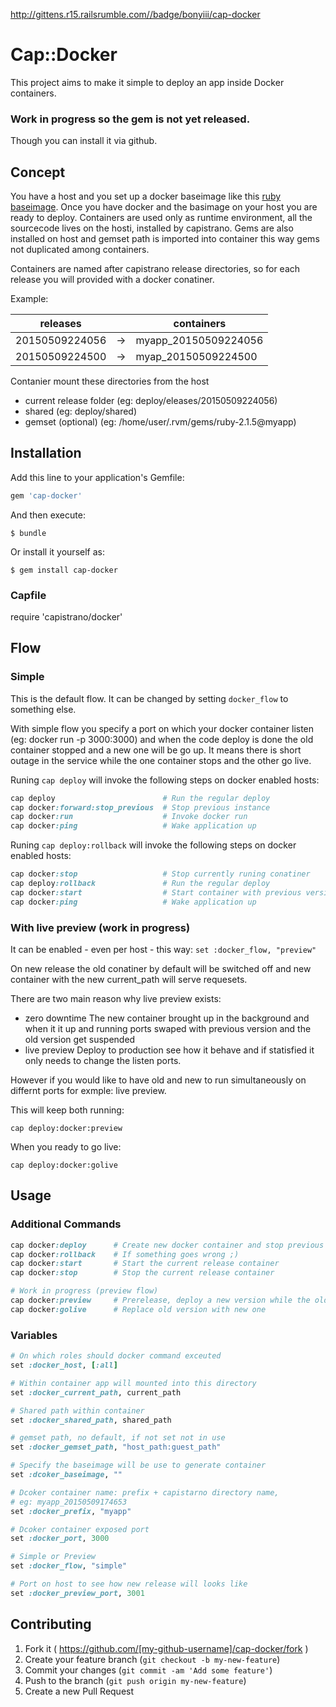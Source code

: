 http://gittens.r15.railsrumble.com//badge/bonyiii/cap-docker

# Cap::Docker

This project aims to make it simple to deploy an app inside Docker containers.

### Work in progress so the gem is not yet released.

Though you can install it via github.

## Concept

You have a host and you set up a docker baseimage like this [ruby baseimage](https://github.com/bonyiii/dockers/tree/master/ruby). Once you have docker and  the basimage on your host you are ready to deploy.
Containers are used only as runtime environment, all the sourcecode lives on the hosti, installed by capistrano.
Gems are also installed on host and gemset path is imported into container this way gems not duplicated among containers.

Containers are named after capistrano release directories, so for each release you will provided with a docker conatiner.

Example:

releases         |    | containers
-----------------|----|----------------------
20150509224056   | -> | myapp_20150509224056
20150509224500   | -> | myap_20150509224500

Contanier mount these directories from the host
* current release folder (eg: deploy/eleases/20150509224056)
* shared                 (eg: deploy/shared)
* gemset (optional)      (eg: /home/user/.rvm/gems/ruby-2.1.5@myapp)

## Installation

Add this line to your application's Gemfile:

```ruby
gem 'cap-docker'
```

And then execute:

    $ bundle

Or install it yourself as:

    $ gem install cap-docker

### Capfile

require 'capistrano/docker'

## Flow

### Simple

This is the default flow. It can be changed by setting ```docker_flow``` to something else.

With simple flow you specify a port on which your docker container listen (eg: docker run -p 3000:3000) and
when the code deploy is done the old container stopped and a new one will be go up. It means there is short
outage in the service while the one container stops and the other go live.

Runing ```cap deploy``` will invoke the following steps on docker enabled hosts:

```ruby
cap deploy                        # Run the regular deploy
cap docker:forward:stop_previous  # Stop previous instance
cap docker:run                    # Invoke docker run
cap docker:ping                   # Wake application up
```

Runing ```cap deploy:rollback``` will invoke the following steps on docker enabled hosts:

```ruby
cap docker:stop                   # Stop currently runing conatiner
cap deploy:rollback               # Run the regular deploy
cap docker:start                  # Start container with previous version's code
cap docker:ping                   # Wake application up
```

### With live preview (work in progress)

It can be enabled - even per host - this way: ```set :docker_flow, "preview"``` 

On new release the old conatiner by default will be switched off and new container with the new
current_path will serve requesets.

There are two main reason why live preview exists:
* zero downtime
  The new container brought up in the background and when it it up and running ports swaped with previous version
  and the old version get suspended
* live preview
  Deploy to production see how it behave and if statisfied it only needs to change the listen ports.

However if you would like to have old and new to run simultaneously on differnt ports for exmple: live preview.

This will keep both running:

``` cap deploy:docker:preview ```

When you ready to go live:

``` cap deploy:docker:golive ```

## Usage

### Additional Commands

```ruby
cap docker:deploy      # Create new docker container and stop previous version
cap docker:rollback    # If something goes wrong ;)
cap docker:start       # Start the current release container
cap docker:stop        # Stop the current release container

# Work in progress (preview flow)
cap docker:preview     # Prerelease, deploy a new version while the old one available for the public
cap docker:golive      # Replace old version with new one
```

### Variables

```ruby
# On which roles should docker command exceuted
set :docker_host, [:all]

# Within container app will mounted into this directory
set :docker_current_path, current_path

# Shared path within container
set :docker_shared_path, shared_path

# gemset path, no default, if not set not in use
set :docker_gemset_path, "host_path:guest_path"

# Specify the baseimage will be use to generate container
set :dcoker_baseimage, ""

# Dcoker container name: prefix + capistarno directory name,
# eg: myapp_20150509174653
set :docker_prefix, "myapp"

# Dcoker container exposed port
set :docker_port, 3000

# Simple or Preview
set :docker_flow, "simple"

# Port on host to see how new release will looks like
set :docker_preview_port, 3001
```

## Contributing

1. Fork it ( https://github.com/[my-github-username]/cap-docker/fork )
2. Create your feature branch (`git checkout -b my-new-feature`)
3. Commit your changes (`git commit -am 'Add some feature'`)
4. Push to the branch (`git push origin my-new-feature`)
5. Create a new Pull Request
